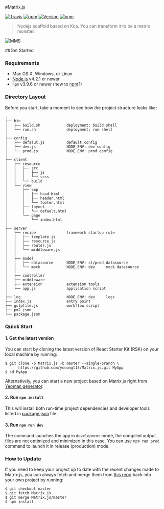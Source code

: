 #Matrix.js

[![Travis](https://img.shields.io/travis/yooungt13/Matrix.js.svg)](https://travis-ci.org/yooungt13/Matrix.js)
[![npm](https://img.shields.io/npm/dt/generator-werewolf.svg)](https://www.npmjs.com/package/generator-matrix)
[![Version](https://img.shields.io/npm/v/generator-matrix.svg)](https://www.npmjs.com/package/generator-matrix)
[![npm](https://img.shields.io/npm/l/generator-matrix.svg)]()

> Nodejs scaffold based on Koa. You can transform it to be a matrix monster.

[![MMS](http://static.hello13.net/img/mms.jpg)](http://weibo.com/MMS2015)


##Get Started

### Requirements

  * Mac OS X, Windows, or Linux
  * [Node.js](https://nodejs.org/) v4.2.1 or newer
  * `npm` v3.9.6 or newer (new to [npm](https://docs.npmjs.com/)?)


### Directory Layout

Before you start, take a moment to see how the project structure looks like:

```
.
├── bin
│   ├── build.sh            deployment: build shell
│   └── run.sh              deployment: run shell
│
├── config
│   ├── defalut.js          default config
│   ├── dev.js              NODE_ENV: dev config
│   └── prod.js             NODE_ENV: prod config
│
├── client
│   ├── resource
│   │   ├── src
│   │   │   ├── js
│   │   │   └── scss
│   │   └── build
│   └── view
│       ├── cmp
│       │   ├── head.html
│       │   ├── header.html
│       │   └── footer.html
│       ├── layout
│       │   └── default.html
│       └── page
│           └── index.html
│
├── server
│   ├── recipe              framework startup rule
│   │   ├── template.js
│   │   ├── resource.js
│   │   ├── router.js
│   │   └── middleware.js
│   │
│   ├── model
│   │   ├── datasource      NODE_ENV: st/prod datasource
│   │   └── mock            NODE_ENV: dev     mock datasource
│   │
│   ├── controller
│   ├── middleware
│   ├── extension           extension tools
│   └── app.js              application script
│
├── log                     NODE_ENV: dev     logs
├── index.js                entry point
├── gulpfile.js             workflow script
├── pm2.json
└── package.json
```

### Quick Start

#### 1. Get the latest version

You can start by cloning the latest version of React Starter Kit (RSK) on your
local machine by running:

```shell
$ git clone -o Matrix.js -b master --single-branch \
      https://github.com/yooungt13/Matrix.js.git MyApp
$ cd MyApp
```

Alternatively, you can start a new project based on Matrix.js right from [Yeoman generator](https://www.npmjs.com/package/generator-matrix).

#### 2. Run `npm install`

This will install both run-time project dependencies and developer tools listed
in [package.json](./package.json) file.

#### 3. Run `npm run dev`

The command launches the app in `development` mode, the compiled output files are not optimized and minimized in this case.
You can use `npm run prod` command to launch it in release (production) mode:

### How to Update

If you need to keep your project up to date with the recent changes made to Matrix.js,
you can always fetch and merge them from [this repo](https://github.com/yooungt13/Matrix.js)
back into your own project by running:

```shell
$ git checkout master
$ git fetch Matrix.js
$ git merge Matrix.js/master
$ npm install
```


